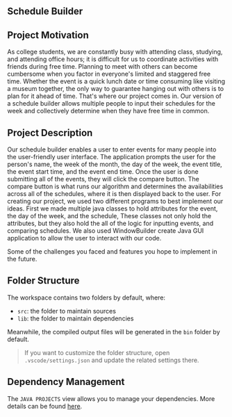 ## Schedule Builder


## Project Motivation
As college students, we are constantly busy with attending class, studying, and attending office hours; it is difficult for us to coordinate activities with friends during free
time. Planning to meet with others can become cumbersome when you factor in everyone's limited and staggered free time. Whether the event is a quick lunch date or time consuming
like visiting a museum together, the only way to guarantee hanging out with others is to plan for it ahead of time. That's where our project comes in. Our version of a schedule
builder allows multiple people to input their schedules for the week and collectively determine when they have free time in common.

## Project Description
Our schedule builder enables a user to enter events for many people into the user-friendly user interface. The application prompts the user for the person's name, the week of the
month, the day of the week, the event title, the event start time, and the event end time. Once the user is done submitting all of the events, they will click the compare button.
The compare button is what runs our algorithm and determines the availabilities across all of the schedules, where it is then displayed back to the user.
For creating our project, we used two different programs to best implement our ideas. First we made multiple java classes to hold attributes for the event, the day of the week,
and the schedule, These classes not only hold the attributes, but they also hold the all of the logic for inputting events, and comparing schedules. We also used WindowBuilder
create  Java GUI application to allow the user to interact with our code.

Some of the challenges you faced and features you hope to implement in the future.

## Folder Structure

The workspace contains two folders by default, where:

- `src`: the folder to maintain sources
- `lib`: the folder to maintain dependencies

Meanwhile, the compiled output files will be generated in the `bin` folder by default.

> If you want to customize the folder structure, open `.vscode/settings.json` and update the related settings there.

## Dependency Management

The `JAVA PROJECTS` view allows you to manage your dependencies. More details can be found [here](https://github.com/microsoft/vscode-java-dependency#manage-dependencies).

